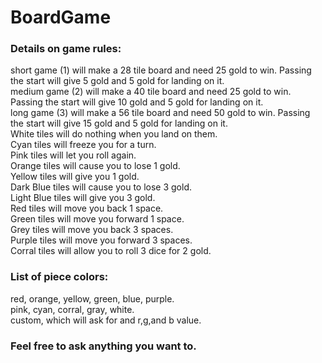 # BoardGame
### Details on game rules:   
short game (1) will make a 28 tile board and need 25 gold to win. Passing the start will give 5 gold and 5 gold for landing on it.  
medium game (2) will make a 40 tile board and need 25 gold to win. Passing the start will give 10 gold and 5 gold for landing on it.   
long game (3) will make a 56 tile board and need 50 gold to win. Passing the start will give 15 gold and 5 gold for landing on it.   
White tiles will do nothing when you land on them.   
Cyan tiles will freeze you for a turn.  
Pink tiles will let you roll again.  
Orange tiles will cause you to lose 1 gold.   
Yellow tiles will give you 1 gold.  
Dark Blue tiles will cause you to lose 3 gold.   
Light Blue tiles will give you 3 gold.  
Red tiles will move you back 1 space.  
Green tiles will move you forward 1 space.  
Grey tiles will move you back 3 spaces.  
Purple tiles will move you forward 3 spaces.  
Corral tiles will allow you to roll 3 dice for 2 gold.  
### List of piece colors:  
red, orange, yellow, green, blue, purple.  
pink, cyan, corral, gray, white.  
custom, which will ask for and r,g,and b value.   
### Feel free to ask anything you want to.
